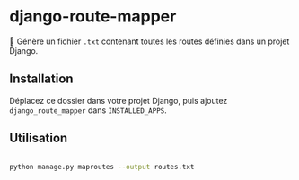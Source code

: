 # django-route-mapper

📄 Génère un fichier `.txt` contenant toutes les routes définies dans un projet Django.

## Installation

Déplacez ce dossier dans votre projet Django, puis ajoutez `django_route_mapper` dans `INSTALLED_APPS`.

## Utilisation

```bash

python manage.py maproutes --output routes.txt
